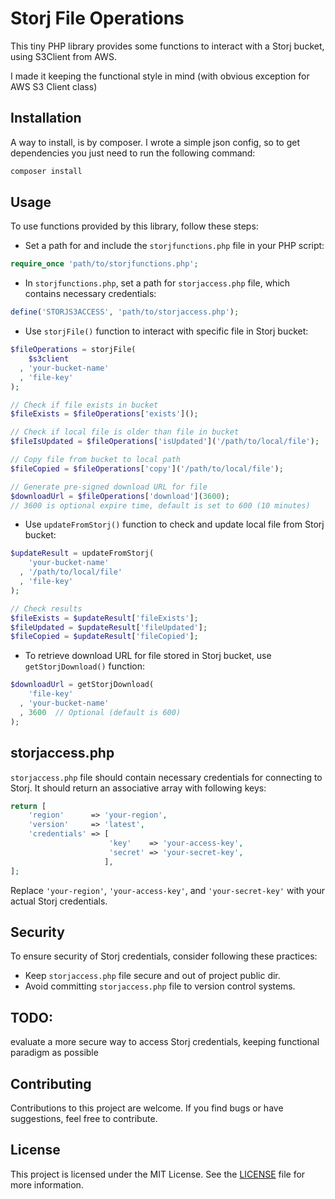 # Storj File Operations

This tiny PHP library provides some functions to interact with a Storj bucket, using S3Client from AWS.

I made it keeping the functional style in mind (with obvious exception for AWS S3 Client class)

## Installation

A way to install, is by composer. I wrote a simple json config, so to get dependencies you just need to run the following command:

```bash
composer install
```

## Usage

To use functions provided by this library, follow these steps:

* Set a path for and include the `storjfunctions.php` file in your PHP script:

```php
require_once 'path/to/storjfunctions.php';
```

* In `storjfunctions.php`, set a path for `storjaccess.php` file, which contains necessary credentials:

```php
define('STORJS3ACCESS', 'path/to/storjaccess.php');
```

* Use `storjFile()` function to interact with specific file in Storj bucket:

```php
$fileOperations = storjFile(
    $s3client
  , 'your-bucket-name'
  , 'file-key'
);

// Check if file exists in bucket
$fileExists = $fileOperations['exists']();

// Check if local file is older than file in bucket
$fileIsUpdated = $fileOperations['isUpdated']('/path/to/local/file');

// Copy file from bucket to local path
$fileCopied = $fileOperations['copy']('/path/to/local/file');

// Generate pre-signed download URL for file
$downloadUrl = $fileOperations['download'](3600);
// 3600 is optional expire time, default is set to 600 (10 minutes)
```

* Use `updateFromStorj()` function to check and update local file from Storj bucket:

```php
$updateResult = updateFromStorj(
    'your-bucket-name'
  , '/path/to/local/file'
  , 'file-key'
);

// Check results
$fileExists = $updateResult['fileExists'];
$fileUpdated = $updateResult['fileUpdated'];
$fileCopied = $updateResult['fileCopied'];
```

* To retrieve download URL for file stored in Storj bucket, use `getStorjDownload()` function:

```php
$downloadUrl = getStorjDownload(
    'file-key'
  , 'your-bucket-name'
  , 3600  // Optional (default is 600)
);
```

## storjaccess.php

`storjaccess.php` file should contain necessary credentials for connecting to Storj. It should return an associative array with following keys:

```php
return [
    'region'      => 'your-region',
    'version'     => 'latest',
    'credentials' => [
                      'key'    => 'your-access-key',
                      'secret' => 'your-secret-key',
                     ],
];
```

Replace `'your-region'`, `'your-access-key'`, and `'your-secret-key'` with your actual Storj credentials.

## Security

To ensure security of Storj credentials, consider following these practices:

- Keep `storjaccess.php` file secure and out of project public dir.
- Avoid committing `storjaccess.php` file to version control systems.

## TODO:

evaluate a more secure way to access Storj credentials, keeping functional paradigm as possible

## Contributing

Contributions to this project are welcome.
If you find bugs or have suggestions, feel free to contribute.

## License

This project is licensed under the MIT License. See the [LICENSE](https://github.com/DavideFasolo/storj-file-operations/blob/main/LICENSE) file for more information.